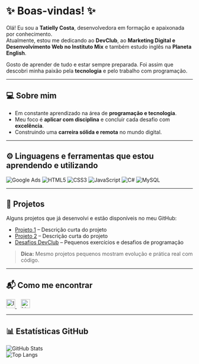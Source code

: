 # ✨ Boas-vindas! ✨

Olá! Eu sou a **Tatielly Costa**, desenvolvedora em formação e apaixonada por conhecimento.  
Atualmente, estou me dedicando ao **DevClub**, ao **Marketing Digital e Desenvolvimento Web no Instituto Mix** e também estudo inglês na **Planeta English**.  

Gosto de aprender de tudo e estar sempre preparada. Foi assim que descobri minha paixão pela **tecnologia** e pelo trabalho com programação.

---

## 💻 Sobre mim
- Em constante aprendizado na área de **programação e tecnologia**.  
- Meu foco é **aplicar com disciplina** e concluir cada desafio com **excelência**.  
- Construindo uma **carreira sólida e remota** no mundo digital.

---

## ⚙ Linguagens e ferramentas que estou aprendendo e utilizando

![Google Ads](https://img.shields.io/badge/Google%20Ads-4285F4?style=flat&logo=google-ads&logoColor=white) 
![HTML5](https://img.shields.io/badge/HTML5-E34F26?style=flat&logo=html5&logoColor=white) 
![CSS3](https://img.shields.io/badge/CSS3-1572B6?style=flat&logo=css3&logoColor=white) 
![JavaScript](https://img.shields.io/badge/Javascript-F7DF1E?style=flat&logo=javascript&logoColor=black) 
![C#](https://img.shields.io/badge/C%23-512bd4?style=flat&logo=c-sharp&logoColor=white) 
![MySQL](https://img.shields.io/badge/MySQL-4479A1?style=flat&logo=mysql&logoColor=white) 

---

## 📂 Projetos
Alguns projetos que já desenvolvi e estão disponíveis no meu GitHub:  
- [Projeto 1](#) – Descrição curta do projeto  
- [Projeto 2](#) – Descrição curta do projeto  
- [Desafios DevClub](#) – Pequenos exercícios e desafios de programação  

> **Dica:** Mesmo projetos pequenos mostram evolução e prática real com código.

---

## 📬 Como me encontrar

<a href="https://www.instagram.com/tatyotty/" target="_blank">
  <img src="https://camo.githubusercontent.com/cd6de81833b9d2f409fda7041274601ec15a3de2004ae99a4a8c021d552bc823/68747470733a2f2f63646e2e6a7364656c6976722e6e65742f6e706d2f73696d706c652d69636f6e734076332f69636f6e732f696e7374616772616d2e737667" alt="Instagram" width="24" style="margin-right: 10px text decoration="none";">
</a>&nbsp;&nbsp;
<a href="https://www.linkedin.com/in/tatyotty/" target="_blank">
  <img src="https://cdn.jsdelivr.net/npm/simple-icons@v3/icons/linkedin.svg" alt="LinkedIn" width="24" style="margin-right: 10px text decoration="none";">
</a>

---

## 📊 Estatísticas GitHub

![GitHub Stats](https://github-readme-stats.vercel.app/api?username=TatyOtty&show_icons=true&theme=radical)  
![Top Langs](https://github-readme-stats.vercel.app/api/top-langs/?username=TatyOtty&layout=compact&theme=radical)
